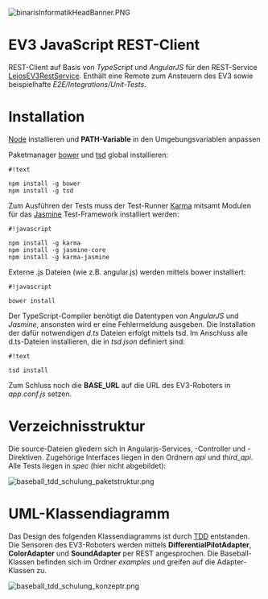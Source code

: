 ![binarisInformatikHeadBanner.PNG](https://bitbucket.org/repo/4686Ep/images/4038916651-binarisInformatikHeadBanner.PNG)

# EV3 JavaScript REST-Client #

REST-Client auf Basis von *TypeScript* und *AngularJS* für den REST-Service [LejosEV3RestService](https://bitbucket.org/Cappin79/lejosev3restservice). Enthält eine Remote zum Ansteuern des EV3 sowie beispielhafte *E2E/Integrations/Unit-Tests*.


# Installation #

[Node](https://nodejs.org/en/) installieren und **PATH-Variable** in den Umgebungsvariablen anpassen


Paketmanager [bower](http://bower.io/) und [tsd](http://definitelytyped.org/tsd/) global installieren:

```
#!text

npm install -g bower
npm install -g tsd
```


Zum Ausführen der Tests muss der Test-Runner [Karma](https://karma-runner.github.io/0.13/index.html) mitsamt Modulen für das [Jasmine](http://jasmine.github.io/2.0/introduction.html) Test-Framework installiert werden:

```
#!javascript

npm install -g karma
npm install -g jasmine-core
npm install -g karma-jasmine
```

Externe .js Dateien (wie z.B. angular.js) werden mittels bower installiert:

```
#!javascript

bower install
```

Der TypeScript-Compiler benötigt die Datentypen von *AngularJS* und *Jasmine*, ansonsten wird er eine Fehlermeldung ausgeben. Die Installation der dafür notwendigen *d.ts* Dateien erfolgt mittels tsd.
Im Anschluss alle d.ts-Dateien installieren, die in *tsd.json* definiert sind: 



```
#!text

tsd install

```

Zum Schluss noch die **BASE_URL** auf die URL des EV3-Roboters in *app.conf.js* setzen.




# Verzeichnisstruktur #

Die source-Dateien gliedern sich in Angularjs-Services, -Controller und -Direktiven. Zugehörige Interfaces liegen in den Ordnern *api* und *third_api*. Alle Tests liegen in *spec* (hier nicht abgebildet):


![baseball_tdd_schulung_paketstruktur.png](https://bitbucket.org/repo/4686Ep/images/2731117870-baseball_tdd_schulung_paketstruktur.png)



# UML-Klassendiagramm #

Das Design des folgenden Klassendiagramms ist durch [TDD](https://en.wikipedia.org/wiki/Test-driven_development) entstanden. Die Sensoren des EV3-Roboters werden mittels **DifferentialPilotAdapter**, **ColorAdapter** und **SoundAdapter** per REST angesprochen.
Die Baseball-Klassen befinden sich im Ordner *examples* und greifen auf die Adapter-Klassen zu.

![baseball_tdd_schulung_konzeptr.png](https://bitbucket.org/repo/4686Ep/images/4105179146-baseball_tdd_schulung_konzeptr.png)